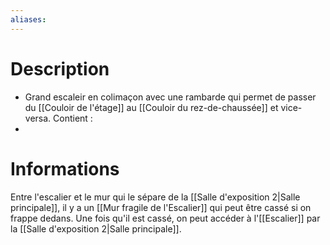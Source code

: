 ```yaml
---
aliases:
---
```

# Description
- Grand escaleir en colimaçon avec une rambarde qui permet de passer du [[Couloir de l'étage]] au [[Couloir du rez-de-chaussée]] et vice-versa.
Contient : 
- 
# Informations
Entre l'escalier et le mur qui le sépare de la [[Salle d'exposition 2|Salle principale]], il y a un [[Mur fragile de l'Escalier]] qui peut être cassé si on frappe dedans. Une fois qu'il est cassé, on peut accéder à l'[[Escalier]] par la [[Salle d'exposition 2|Salle principale]].